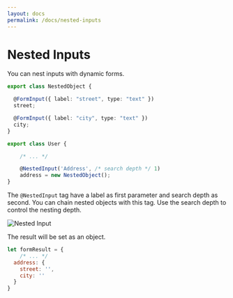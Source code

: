 ```yaml
---
layout: docs
permalink: /docs/nested-inputs
---
```

# Nested Inputs

You can nest inputs with dynamic forms.

```typescript
export class NestedObject {

  @FormInput({ label: "street", type: "text" })
  street;

  @FormInput({ label: "city", type: "text" })
  city;  
}

export class User {

    /* ... */

    @NestedInput('Address', /* search depth */ 1)
    address = new NestedObject();
}
```

The `@NestedInput` tag have a label as first parameter and search depth as second. 
You can chain nested objects with this tag. Use the search depth to control the nesting depth. 


![Nested Input](https://raw.githubusercontent.com/guilherme-fafic/ngx-dynamic-forms/master/projects/dynamic-forms/assets/nestinput.png)

The result will be set as an object.

```javascript
let formResult = {
    /* ... */
  address: {
    street: '',
    city: ''
  } 
}
